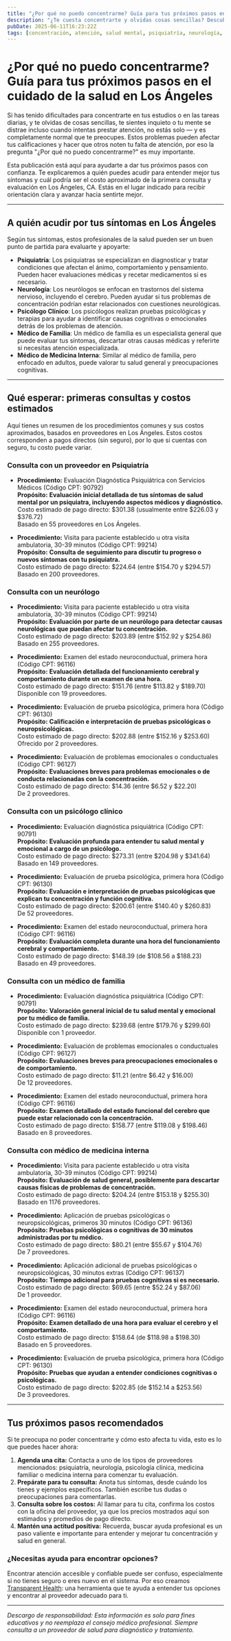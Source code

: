 ```yaml
---
title: "¿Por qué no puedo concentrarme? Guía para tus próximos pasos en el cuidado de la salud en Los Ángeles"
description: "¿Te cuesta concentrarte y olvidas cosas sencillas? Descubre a quién acudir y qué costos esperar en Los Ángeles para dar el siguiente paso con tu salud."
pubDate: 2025-06-11T16:23:22Z
tags: [concentración, atención, salud mental, psiquiatría, neurología, Los Ángeles, costos de salud, evaluación]
---
```


# ¿Por qué no puedo concentrarme? Guía para tus próximos pasos en el cuidado de la salud en Los Ángeles

Si has tenido dificultades para concentrarte en tus estudios o en las tareas diarias, y te olvidas de cosas sencillas, te sientes inquieto o tu mente se distrae incluso cuando intentas prestar atención, no estás solo — y es completamente normal que te preocupes. Estos problemas pueden afectar tus calificaciones y hacer que otros noten tu falta de atención, por eso la pregunta "¿Por qué no puedo concentrarme?" es muy importante.

Esta publicación está aquí para ayudarte a dar tus próximos pasos con confianza. Te explicaremos a quién puedes acudir para entender mejor tus síntomas y cuál podría ser el costo aproximado de la primera consulta y evaluación en Los Ángeles, CA. Estás en el lugar indicado para recibir orientación clara y avanzar hacia sentirte mejor.

---

## A quién acudir por tus síntomas en Los Ángeles

Según tus síntomas, estos profesionales de la salud pueden ser un buen punto de partida para evaluarte y apoyarte:

- **Psiquiatría**: Los psiquiatras se especializan en diagnosticar y tratar condiciones que afectan el ánimo, comportamiento y pensamiento. Pueden hacer evaluaciones médicas y recetar medicamentos si es necesario.
- **Neurología**: Los neurólogos se enfocan en trastornos del sistema nervioso, incluyendo el cerebro. Pueden ayudar si tus problemas de concentración podrían estar relacionados con cuestiones neurológicas.
- **Psicólogo Clínico**: Los psicólogos realizan pruebas psicológicas y terapias para ayudar a identificar causas cognitivas o emocionales detrás de los problemas de atención.
- **Médico de Familia**: Un médico de familia es un especialista general que puede evaluar tus síntomas, descartar otras causas médicas y referirte si necesitas atención especializada.
- **Médico de Medicina Interna**: Similar al médico de familia, pero enfocado en adultos, puede valorar tu salud general y preocupaciones cognitivas.

---

## Qué esperar: primeras consultas y costos estimados

Aquí tienes un resumen de los procedimientos comunes y sus costos aproximados, basados en proveedores en Los Ángeles. Estos costos corresponden a pagos directos (sin seguro), por lo que si cuentas con seguro, tu costo puede variar.

### Consulta con un proveedor en Psiquiatría

- **Procedimiento:** Evaluación Diagnóstica Psiquiátrica con Servicios Médicos (Código CPT: 90792)  
  **Propósito:** **Evaluación inicial detallada de tus síntomas de salud mental por un psiquiatra, incluyendo aspectos médicos y diagnóstico.**  
  Costo estimado de pago directo: $301.38 (usualmente entre $226.03 y $376.72)  
  Basado en 55 proveedores en Los Ángeles.

- **Procedimiento:** Visita para paciente establecido u otra visita ambulatoria, 30-39 minutos (Código CPT: 99214)  
  **Propósito:** **Consulta de seguimiento para discutir tu progreso o nuevos síntomas con tu psiquiatra.**  
  Costo estimado de pago directo: $224.64 (entre $154.70 y $294.57)  
  Basado en 200 proveedores.

### Consulta con un neurólogo

- **Procedimiento:** Visita para paciente establecido u otra visita ambulatoria, 30-39 minutos (Código CPT: 99214)  
  **Propósito:** **Evaluación por parte de un neurólogo para detectar causas neurológicas que puedan afectar tu concentración.**  
  Costo estimado de pago directo: $203.89 (entre $152.92 y $254.86)  
  Basado en 255 proveedores.

- **Procedimiento:** Examen del estado neuroconductual, primera hora (Código CPT: 96116)  
  **Propósito:** **Evaluación detallada del funcionamiento cerebral y comportamiento durante un examen de una hora.**  
  Costo estimado de pago directo: $151.76 (entre $113.82 y $189.70)  
  Disponible con 19 proveedores.

- **Procedimiento:** Evaluación de prueba psicológica, primera hora (Código CPT: 96130)  
  **Propósito:** **Calificación e interpretación de pruebas psicológicas o neuropsicológicas.**  
  Costo estimado de pago directo: $202.88 (entre $152.16 y $253.60)  
  Ofrecido por 2 proveedores.

- **Procedimiento:** Evaluación de problemas emocionales o conductuales (Código CPT: 96127)  
  **Propósito:** **Evaluaciones breves para problemas emocionales o de conducta relacionadas con la concentración.**  
  Costo estimado de pago directo: $14.36 (entre $6.52 y $22.20)  
  De 2 proveedores.

### Consulta con un psicólogo clínico

- **Procedimiento:** Evaluación diagnóstica psiquiátrica (Código CPT: 90791)  
  **Propósito:** **Evaluación profunda para entender tu salud mental y emocional a cargo de un psicólogo.**  
  Costo estimado de pago directo: $273.31 (entre $204.98 y $341.64)  
  Basado en 149 proveedores.

- **Procedimiento:** Evaluación de prueba psicológica, primera hora (Código CPT: 96130)  
  **Propósito:** **Evaluación e interpretación de pruebas psicológicas que explican tu concentración y función cognitiva.**  
  Costo estimado de pago directo: $200.61 (entre $140.40 y $260.83)  
  De 52 proveedores.

- **Procedimiento:** Examen del estado neuroconductual, primera hora (Código CPT: 96116)  
  **Propósito:** **Evaluación completa durante una hora del funcionamiento cerebral y comportamiento.**  
  Costo estimado de pago directo: $148.39 (de $108.56 a $188.23)  
  Basado en 49 proveedores.

### Consulta con un médico de familia

- **Procedimiento:** Evaluación diagnóstica psiquiátrica (Código CPT: 90791)  
  **Propósito:** **Valoración general inicial de tu salud mental y emocional por tu médico de familia.**  
  Costo estimado de pago directo: $239.68 (entre $179.76 y $299.60)  
  Disponible con 1 proveedor.

- **Procedimiento:** Evaluación de problemas emocionales o conductuales (Código CPT: 96127)  
  **Propósito:** **Evaluaciones breves para preocupaciones emocionales o de comportamiento.**  
  Costo estimado de pago directo: $11.21 (entre $6.42 y $16.00)  
  De 12 proveedores.

- **Procedimiento:** Examen del estado neuroconductual, primera hora (Código CPT: 96116)  
  **Propósito:** **Examen detallado del estado funcional del cerebro que puede estar relacionado con la concentración.**  
  Costo estimado de pago directo: $158.77 (entre $119.08 y $198.46)  
  Basado en 8 proveedores.

### Consulta con médico de medicina interna

- **Procedimiento:** Visita para paciente establecido u otra visita ambulatoria, 30-39 minutos (Código CPT: 99214)  
  **Propósito:** **Evaluación de salud general, posiblemente para descartar causas físicas de problemas de concentración.**  
  Costo estimado de pago directo: $204.24 (entre $153.18 y $255.30)  
  Basado en 1176 proveedores.

- **Procedimiento:** Aplicación de pruebas psicológicas o neuropsicológicas, primeros 30 minutos (Código CPT: 96136)  
  **Propósito:** **Pruebas psicológicas o cognitivas de 30 minutos administradas por tu médico.**  
  Costo estimado de pago directo: $80.21 (entre $55.67 y $104.76)  
  De 7 proveedores.

- **Procedimiento:** Aplicación adicional de pruebas psicológicas o neuropsicológicas, 30 minutos extras (Código CPT: 96137)  
  **Propósito:** **Tiempo adicional para pruebas cognitivas si es necesario.**  
  Costo estimado de pago directo: $69.65 (entre $52.24 y $87.06)  
  De 1 proveedor.

- **Procedimiento:** Examen del estado neuroconductual, primera hora (Código CPT: 96116)  
  **Propósito:** **Examen detallado de una hora para evaluar el cerebro y el comportamiento.**  
  Costo estimado de pago directo: $158.64 (de $118.98 a $198.30)  
  Basado en 5 proveedores.

- **Procedimiento:** Evaluación de prueba psicológica, primera hora (Código CPT: 96130)  
  **Propósito:** **Pruebas que ayudan a entender condiciones cognitivas o psicológicas.**  
  Costo estimado de pago directo: $202.85 (de $152.14 a $253.56)  
  De 3 proveedores.

---

## Tus próximos pasos recomendados

Si te preocupa no poder concentrarte y cómo esto afecta tu vida, esto es lo que puedes hacer ahora:

1. **Agenda una cita:** Contacta a uno de los tipos de proveedores mencionados: psiquiatría, neurología, psicología clínica, medicina familiar o medicina interna para comenzar tu evaluación.
2. **Prepárate para tu consulta:** Anota tus síntomas, desde cuándo los tienes y ejemplos específicos. También escribe tus dudas o preocupaciones para comentarlas.
3. **Consulta sobre los costos:** Al llamar para tu cita, confirma los costos con la oficina del proveedor, ya que los precios mostrados aquí son estimados y promedios de pago directo.
4. **Mantén una actitud positiva:** Recuerda, buscar ayuda profesional es un paso valiente e importante para entender y mejorar tu concentración y salud en general.

### ¿Necesitas ayuda para encontrar opciones?

Encontrar atención accesible y confiable puede ser confuso, especialmente si no tienes seguro o eres nuevo en el sistema. Por eso creamos [Transparent Health](https://transparenthealth.ai): una herramienta que te ayuda a entender tus opciones y encontrar al proveedor adecuado para ti.

---

*Descargo de responsabilidad: Esta información es solo para fines educativos y no reemplaza el consejo médico profesional. Siempre consulta a un proveedor de salud para diagnóstico y tratamiento.*
